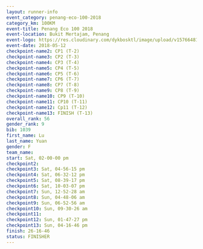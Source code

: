 ```yaml
--- 
layout: runner-info 
event_category: penang-eco-100-2018 
category_km: 100KM 
event-title: Penang Eco 100 2018 
event-location: Bukit Mertajam, Penang 
event-logo: https://res.cloudinary.com/dykbosktl/image/upload/v1576648106/Logo/Logo_lovxhg.jpg 
event-date: 2018-05-12 
checkpoint-name2: CP1 (T-2) 
checkpoint-name3: CP2 (T-3) 
checkpoint-name4: CP3 (T-4) 
checkpoint-name5: CP4 (T-5) 
checkpoint-name6: CP5 (T-6) 
checkpoint-name7: CP6 (T-7) 
checkpoint-name8: CP7 (T-8) 
checkpoint-name9: CP8 (T-9) 
checkpoint-name10: CP9 (T-10) 
checkpoint-name11: CP10 (T-11) 
checkpoint-name12: Cp11 (T-12) 
checkpoint-name13: FINISH (T-13) 
overall_rank: 56
gender_rank: 9
bib: 1039
first_name: Lu
last_name: Yuan
gender: F
team_name: 
start: Sat, 02-00-00 pm
checkpoint2: 
checkpoint3: Sat, 04-56-15 pm
checkpoint4: Sat, 06-32-12 pm
checkpoint5: Sat, 08-39-17 pm
checkpoint6: Sat, 10-03-07 pm
checkpoint7: Sun, 12-52-28 am
checkpoint8: Sun, 04-48-06 am
checkpoint9: Sun, 06-52-56 am
checkpoint10: Sun, 09-30-26 am
checkpoint11: 
checkpoint12: Sun, 01-47-27 pm
checkpoint13: Sun, 04-16-46 pm
finish: 26-16-46
status: FINISHER
--- 
```

